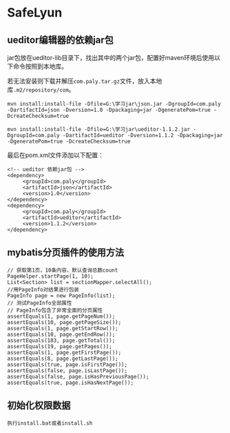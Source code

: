 # SafeLyun
## ueditor编辑器的依赖jar包

jar包放在ueditor-lib目录下，找出其中的两个jar包，配置好maven环境后使用以下命令按照到本地库。

若无法安装则下载并解压`com.paly.tar.gz`文件，放入本地库`.m2/repository/com`。

	mvn install:install-file -Dfile=‪G:\学习jar\json.jar -DgroupId=com.paly -DartifactId=json -Dversion=1.0 -Dpackaging=jar -DgeneratePom=true -DcreateChecksum=true
	
	mvn install:install-file -Dfile=‪G:\学习jar\ueditor-1.1.2.jar -DgroupId=com.paly -DartifactId=ueditor -Dversion=1.1.2 -Dpackaging=jar -DgeneratePom=true -DcreateChecksum=true
	
最后在pom.xml文件添加以下配置：

	<!-- ueditor 依赖jar包 -->
	<dependency>
		 <groupId>com.paly</groupId>
		 <artifactId>json</artifactId>
		 <version>1.0</version>
	</dependency>
	<dependency>
		 <groupId>com.paly</groupId>
		 <artifactId>ueditor</artifactId>
		 <version>1.1.2</version>
	</dependency>

## mybatis分页插件的使用方法

	// 获取第1页，10条内容，默认查询总数count
	PageHelper.startPage(1, 10);
	List<Section> list = sectionMapper.selectAll();
	//用PageInfo对结果进行包装
	PageInfo page = new PageInfo(list);
	// 测试PageInfo全部属性
	// PageInfo包含了非常全面的分页属性
	assertEquals(1, page.getPageNum());
	assertEquals(10, page.getPageSize());
	assertEquals(1, page.getStartRow());
	assertEquals(10, page.getEndRow());
	assertEquals(183, page.getTotal());
	assertEquals(19, page.getPages());
	assertEquals(1, page.getFirstPage());
	assertEquals(8, page.getLastPage());
	assertEquals(true, page.isFirstPage());
	assertEquals(false, page.isLastPage());
	assertEquals(false, page.isHasPreviousPage());
	assertEquals(true, page.isHasNextPage());
	
## 初始化权限数据
	执行install.bat或者install.sh